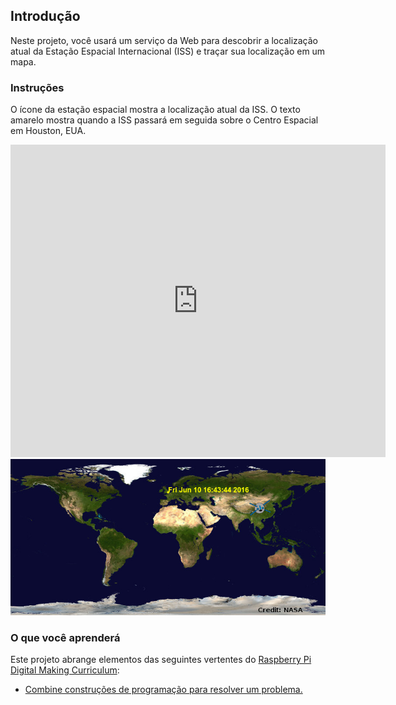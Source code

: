 ## Introdução

Neste projeto, você usará um serviço da Web para descobrir a localização atual da Estação Espacial Internacional (ISS) e traçar sua localização em um mapa.

### Instruções

O ícone da estação espacial mostra a localização atual da ISS. O texto amarelo mostra quando a ISS passará em seguida sobre o Centro Espacial em Houston, EUA.

<div class="trinket">
  <iframe src="https://trinket.io/embed/python/b95851338c?outputOnly=true&start=result" width="600" height="500" frameborder="0" marginwidth="0" marginheight="0" allowfullscreen>
  </iframe>
  <img src="images/iss-final.png">
</div>

### O que você aprenderá

Este projeto abrange elementos das seguintes vertentes do [Raspberry Pi Digital Making Curriculum](http://rpf.io/curriculum):

+ [Combine construções de programação para resolver um problema.](https://www.raspberrypi.org/curriculum/programming/builder)